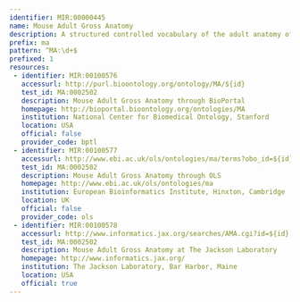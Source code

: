 ```yaml
---
identifier: MIR:00000445
name: Mouse Adult Gross Anatomy
description: A structured controlled vocabulary of the adult anatomy of the mouse (Mus)
prefix: ma
pattern: ^MA:\d+$
prefixed: 1
resources:
 - identifier: MIR:00100576
   accessurl: http://purl.bioontology.org/ontology/MA/${id}
   test_id: MA:0002502
   description: Mouse Adult Gross Anatomy through BioPortal
   homepage: http://bioportal.bioontology.org/ontologies/MA
   institution: National Center for Biomedical Ontology, Stanford
   location: USA
   official: false
   provider_code: bptl
 - identifier: MIR:00100577
   accessurl: http://www.ebi.ac.uk/ols/ontologies/ma/terms?obo_id=${id}
   test_id: MA:0002502
   description: Mouse Adult Gross Anatomy through OLS
   homepage: http://www.ebi.ac.uk/ols/ontologies/ma
   institution: European Bioinformatics Institute, Hinxton, Cambridge
   location: UK
   official: false
   provider_code: ols
 - identifier: MIR:00100578
   accessurl: http://www.informatics.jax.org/searches/AMA.cgi?id=${id}
   test_id: MA:0002502
   description: Mouse Adult Gross Anatomy at The Jackson Laboratory
   homepage: http://www.informatics.jax.org/
   institution: The Jackson Laboratory, Bar Harbor, Maine
   location: USA
   official: true
---
```

